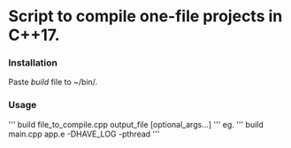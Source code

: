# Script to compile one-file projects in C++17.

### Installation
Paste _build_ file to ~/bin/.

### Usage
'''
build file_to_compile.cpp output_file  [optional_args...]
'''
eg.
'''
build main.cpp app.e -DHAVE_LOG -pthread
'''
